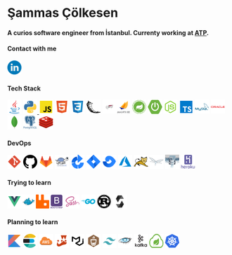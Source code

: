 # Şammas Çölkesen 
#### A curios software engineer from İstanbul. Currenty working at <a href="https://www.atp.com.tr/">ATP</a>.
#### Contact with me 
<a href="https://www.linkedin.com/in/sammascolkesen/" target="_blank"><img alt="LinkedIn" src="icon/contact/linkedin.png" width="32" height = "32"/></a>


#### Tech Stack

<a href="https://www.java.com/tr/"><img alt="java"  src="./icon/language/java.png" width="32" height = "32"></a> <a href="https://www.python.org/"><img alt="python"  src="./icon/language/python.png" width="32" height = "32"> </a> <a href="https://www.javascript.com/"><img alt="javascript"  src="./icon/language/js.png" width="32" height = "32"></a> <a href="https://html.com/"><img alt="html"  src="./icon/language/html.png" width="32" height = "32"></a> <a href="https://developer.mozilla.org/en-US/docs/Web/CSS"><img alt="css"  src="./icon/language/css.png" width="32" height = "32"></a> <a href="https://flask.palletsprojects.com/en/2.0.x/"><img alt="flask"  src="./icon/framework/flask.png" width="32" height = "32"></a> <a href="https://axis.apache.org/"><img alt="axis"  src="./icon/framework/axis.png" width="32" height = "32"></a><a href="https://jakarta.ee/"><img alt="jakarta"  src="./icon/framework/jakarta.png" width="32" height = "32"></a> <a href="https://spring.io/"><img alt="spring"  src="./icon/framework/spring-framework.svg" width="32" height = "32"></a> <a href="https://spring.io/projects"><img alt="spring-boot"  src="./icon/framework/spring-boot.svg" width="32" height = "32"></a> <a href="https://nodejs.org/en/"><img alt="node"  src="./icon/framework/node.png" width="32" height = "32"></a>  <a href="https://www.typescriptlang.org/"><img alt="typescript"  src="./icon/framework/typescript.png" width="32" height = "32"></a> <a href="https://www.mysql.com/"><img alt="mysql"  src="./icon/db/mysql.png" width="32" height = "32"></a>  <a href="https://www.oracle.com/tr"><img alt="oracle"  src="./icon/db/oracle.png" width="32" height = "32"></a> <a href="https://www.mongodb.com/"><img alt="mongodb"  src="./icon//db/mongodb.png" width="32" height = "32"></a> <a href="https://www.postgresql.org/"><img alt="postgresql"  src="./icon/db/postgresql.png" width="32" height = "32"></a> <a href="https://redis.io/"><img alt="redis"  src="./icon/db/redis.png" width="32" height = "32"></a>

#### DevOps

<a href="https://git-scm.com/" target="_blank"><img alt="git"  src="./icon/devops/git.png" width="32" height = "32"></a> <a href="https://github.com"><img alt="github"  src="./icon/devops/github.png" width="32" height = "32"></a> <a href="https://gitlab.com"><img alt="gitlab"  src="./icon/devops/gitlab.png" width="32" height = "32"></a> <a href="https://tortoisesvn.net/"><img alt="svn"  src="./icon/devops/svn.png" width="32" height = "32"></a> <a href="https://www.atlassian.com/software/bamboo"><img alt="bamboo"  src="./icon/devops/bamboo.png" width="32" height = "32"></a> <a href="https://www.atlassian.com/software/jira"><img alt="jira"  src="./icon/devops/jira.png" width="32" height = "32"></a> <a href="https://www.atlassian.com/software/fisheye"><img alt="fisheye"  src="./icon/devops/fisheye.png" width="32" height = "32"></a> <a href="https://azure.microsoft.com/en-us/services/devops/"><img alt="azure"  src="./icon/devops/azure.png" width="32" height = "32"></a> <a href="http://tomcat.apache.org/"><img alt="tomcat"  src="./icon/devops/tomcat.png" width="32" height = "32"></a> <a href="https://www.wildfly.org/"><img alt="wildfly"  src="./icon/devops/wildfly.png" width="32" height = "32"></a> <a href="https://docs.jboss.org/author/display/AS71/Documentation.html"><img alt="jboss"  src="./icon/devops/jboss7.png" width="32" height = "32"></a> <a href="https://www.heroku.com/about"><img alt="heroku"  src="./icon/devops/heroku.png" width="32" height = "32"></a>

#### Trying to learn

 <a href="https://vuejs.org/"><img alt="vue"  src="./icon/framework/vue.png" width="32" height = "32"></a><a href="https://www.docker.com/"><img alt="docker"  src="./icon/devops/docker.png" width="32" height = "32"></a><a href="https://www.rabbitmq.com/"><img alt="rabbitmq"  src="./icon/framework/rabbitmq.png" width="32" height = "32"></a><a href="https://getbootstrap.com/"><img alt="bootstrap"  src="./icon/framework/bootstrap.png" width="32" height = "32"></a> <a href="https://material-ui.com/"> <a href="https://sass-lang.com/"><img alt="sass"  src="./icon/language/sass.png" width="32" height = "32"></a> <a href="https://golang.org/"><img alt="golang"  src="./icon/language/golang.png" width="32" height = "32"></a> <a href="https://www.rust-lang.org/tr"><img alt="rust_lang"  src="./icon/language/rust_lang.png" width="32" height = "32"></a> <a href="https://soliditylang.org/"><img alt="solidity"  src="./icon/language/solidity.png" width="32" height = "32"></a>

#### Planning to learn

<a href="https://kotlinlang.org/"><img alt="kotlin"  src="./icon/language/kotlin.png" width="32" height = "32"></a> <a href="https://www.elastic.co/"><img alt="elasticsearch"  src="./icon/tools/elasticsearch.png" width="32" height = "32"></a> <a href="https://aws.amazon.com/tr/"><img alt="aws"  src="./icon/devops/aws.png" width="32" height = "32"></a> <a href="https://jestjs.io/"><img alt="jest"  src="./icon/framework/jest.png" width="32" height = "32"></a> <img alt="material_ui"  src="./icon/framework/material_ui.png" width="32" height = "32"></a> <a href="https://mochajs.org/"><img alt="mocha"  src="./icon/framework/mocha.png" width="32" height = "32"></a> <a href="https://tailwindcss.com/"><img alt="tailwind"  src="./icon/framework/tailwind.png" width="32" height = "32"></a> <a href="https://cassandra.apache.org/_/index.html"><img alt="apache_cassandra"  src="./icon/db/apache_cassandra.png" width="32" height = "32"></a>  <a href="https://kafka.apache.org/"><img alt="kafka"  src="./icon/framework/apache_kafka.png" width="32" height = "32"></a> <a href="https://spring.io/projects"><img alt="spring-cloud"  src="./icon/framework/spring-cloud.svg" width="32" height = "32"></a>  <a href="https://kubernetes.io/"><img alt="kubernetes"  src="./icon/devops/kubernetes.png" width="32" height = "32"></a> 
